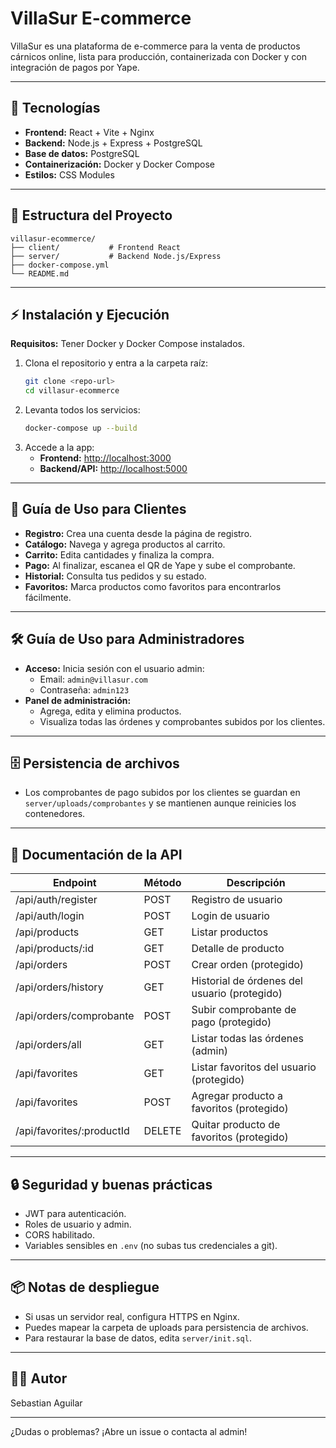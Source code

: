 # VillaSur E-commerce

VillaSur es una plataforma de e-commerce para la venta de productos cárnicos online, lista para producción, containerizada con Docker y con integración de pagos por Yape.

---

## 🚀 Tecnologías
- **Frontend:** React + Vite + Nginx
- **Backend:** Node.js + Express + PostgreSQL
- **Base de datos:** PostgreSQL
- **Containerización:** Docker y Docker Compose
- **Estilos:** CSS Modules

---

## 📁 Estructura del Proyecto
```
villasur-ecommerce/
├── client/           # Frontend React
├── server/           # Backend Node.js/Express
├── docker-compose.yml
└── README.md
```

---

## ⚡ Instalación y Ejecución
**Requisitos:** Tener Docker y Docker Compose instalados.

1. Clona el repositorio y entra a la carpeta raíz:
   ```sh
   git clone <repo-url>
   cd villasur-ecommerce
   ```
2. Levanta todos los servicios:
   ```sh
   docker-compose up --build
   ```
3. Accede a la app:
   - **Frontend:** [http://localhost:3000](http://localhost:3000)
   - **Backend/API:** [http://localhost:5000](http://localhost:5000)

---

## 🛒 Guía de Uso para Clientes
- **Registro:** Crea una cuenta desde la página de registro.
- **Catálogo:** Navega y agrega productos al carrito.
- **Carrito:** Edita cantidades y finaliza la compra.
- **Pago:** Al finalizar, escanea el QR de Yape y sube el comprobante.
- **Historial:** Consulta tus pedidos y su estado.
- **Favoritos:** Marca productos como favoritos para encontrarlos fácilmente.

---

## 🛠️ Guía de Uso para Administradores
- **Acceso:** Inicia sesión con el usuario admin:
  - Email: `admin@villasur.com`
  - Contraseña: `admin123`
- **Panel de administración:**
  - Agrega, edita y elimina productos.
  - Visualiza todas las órdenes y comprobantes subidos por los clientes.

---

## 🗄️ Persistencia de archivos
- Los comprobantes de pago subidos por los clientes se guardan en `server/uploads/comprobantes` y se mantienen aunque reinicies los contenedores.

---

## 📝 Documentación de la API
| Endpoint                        | Método | Descripción                                 |
|---------------------------------|--------|---------------------------------------------|
| /api/auth/register              | POST   | Registro de usuario                         |
| /api/auth/login                 | POST   | Login de usuario                            |
| /api/products                   | GET    | Listar productos                            |
| /api/products/:id               | GET    | Detalle de producto                         |
| /api/orders                     | POST   | Crear orden (protegido)                     |
| /api/orders/history             | GET    | Historial de órdenes del usuario (protegido)|
| /api/orders/comprobante         | POST   | Subir comprobante de pago (protegido)       |
| /api/orders/all                 | GET    | Listar todas las órdenes (admin)            |
| /api/favorites                  | GET    | Listar favoritos del usuario (protegido)    |
| /api/favorites                  | POST   | Agregar producto a favoritos (protegido)    |
| /api/favorites/:productId       | DELETE | Quitar producto de favoritos (protegido)    |

---

## 🔒 Seguridad y buenas prácticas
- JWT para autenticación.
- Roles de usuario y admin.
- CORS habilitado.
- Variables sensibles en `.env` (no subas tus credenciales a git).

---

## 📦 Notas de despliegue
- Si usas un servidor real, configura HTTPS en Nginx.
- Puedes mapear la carpeta de uploads para persistencia de archivos.
- Para restaurar la base de datos, edita `server/init.sql`.

---

## 👨‍💻 Autor
Sebastian Aguilar

---

¿Dudas o problemas? ¡Abre un issue o contacta al admin! 